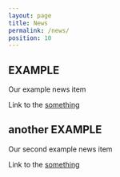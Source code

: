 ```yaml
---
layout: page
title: News
permalink: /news/
position: 10
---
```



## EXAMPLE

Our example news item

Link to the [something](https://google.com/)

## another EXAMPLE

Our second example news item

Link to the [something](https://google.com/)